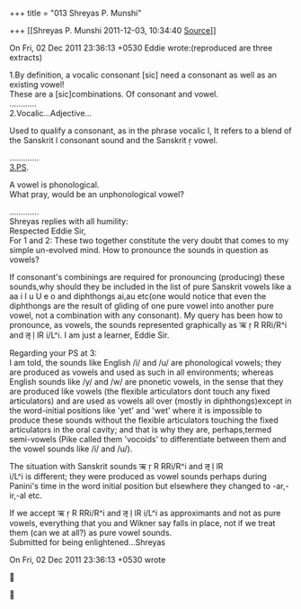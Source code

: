+++
title = "013 Shreyas P. Munshi"

+++
[[Shreyas P. Munshi	2011-12-03, 10:34:40 [Source](https://groups.google.com/g/samskrita/c/LWd4m62YRCw)]]



On Fri, 02 Dec 2011 23:36:13 +0530 Eddie wrote:(reproduced are three extracts)  
  
1.By definition, a vocalic consonant \[sic\] need a consonant as well as an existing vowel!  
These are a \[sic\]combinations. Of consonant and vowel.  
............  
2.Vocalic...Adjective...  

Used to qualify a consonant, as in the phrase vocalic l, It refers to a blend of the Sanskrit l consonant sound and the Sanskrit ṛ vowel.  

.............  
[3.PS](http://3.PS).  

A vowel is phonological.  
What pray, would be an unphonological vowel?  

.............  
Shreyas replies with all humility:  
Respected Eddie Sir,  
For 1 and 2: These two together constitute the very doubt that comes to my simple un-evolved mind. How to pronounce the sounds in question as vowels?  
  
If consonant's combinings are required for pronouncing (producing) these sounds,why should they be included in the list of pure Sanskrit vowels like a aa i I u U e o and diphthongs ai,au etc(one would notice that even the diphthongs are the result of gliding of one pure vowel into another pure vowel, not a combination with any consonant). My query has been how to pronounce, as vowels, the sounds represented graphically as ऋ ṛ R RRi/R^i and ऌ ḷ lR i/L^i. I am just a learner, Eddie Sir.  
  
Regarding your PS at 3:  
I am told, the sounds like English /i/ and /u/ are phonological vowels; they are produced as vowels and used as such in all environments; whereas English sounds like /y/ and /w/ are pnonetic vowels, in the sense that they are produced like vowels (the flexible articulators dont touch any fixed articulators) and are used as vowels all over (mostly in diphthongs)except in the word-initial positions like 'yet' and 'wet' where it is impossible to produce these sounds without the flexible articulators touching the fixed articulators in the oral cavity; and that is why they are, perhaps,termed semi-vowels (Pike called them 'vocoids' to differentiate between them and the vowel sounds like /i/ and /u/).  
  
The situation with Sanskrit sounds ऋ ṛ R RRi/R^i and ऌ ḷ lR  
i/L^i is different; they were produced as vowel sounds perhaps during Panini's time in the word initial position but elsewhere they changed to -ar,-ir,-al etc.  
  
If we accept ऋ ṛ R RRi/R^i and ऌ ḷ lR i/L^i as approximants and not as pure vowels, everything that you and Wikner say falls in place, not if we treat them (can we at all?) as pure vowel sounds.  
Submitted for being enlightened...Shreyas  
  
  
  
On Fri, 02 Dec 2011 23:36:13 +0530 wrote






